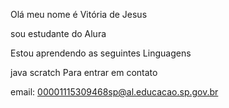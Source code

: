 Olá meu nome é Vitória de Jesus

sou estudante do Alura

Estou aprendendo as seguintes Linguagens

java
scratch
Para entrar em contato

email: 00001115309468sp@al.educacao.sp.gov.br
